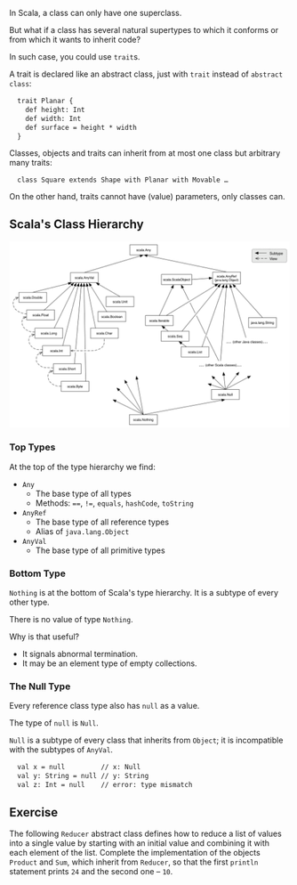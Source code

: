 

In Scala, a class can only have one superclass.

But what if a class has several natural supertypes to which it conforms
or from which it wants to inherit code?

In such case, you could use `trait`s.

A trait is declared like an abstract class, just with `trait` instead of
`abstract class`:

      trait Planar {
        def height: Int
        def width: Int
        def surface = height * width
      }

Classes, objects and traits can inherit from at most one class but
arbitrary many traits:

      class Square extends Shape with Planar with Movable …

On the other hand, traits cannot have (value) parameters, only classes can.

## Scala's Class Hierarchy 

<img src="./scala_type_hierarchy.png" style="max-width: 100%" />

### Top Types

At the top of the type hierarchy we find:

 - `Any`
   - The base type of all types
   - Methods: `==`, `!=`, `equals`, `hashCode`, `toString`
 - `AnyRef`
   - The base type of all reference types
   - Alias of `java.lang.Object`
 - `AnyVal`
   - The base type of all primitive types

### Bottom Type

`Nothing` is at the bottom of Scala's type hierarchy. It is a subtype
of every other type.

There is no value of type `Nothing`.

Why is that useful?

 - It signals abnormal termination.
 - It may be an element type of empty collections.

### The Null Type 

Every reference class type also has `null` as a value.

The type of `null` is `Null`.

`Null` is a subtype of every class that inherits from `Object`; it is
incompatible with the subtypes of `AnyVal`.

      val x = null         // x: Null
      val y: String = null // y: String
      val z: Int = null    // error: type mismatch

## Exercise 

The following `Reducer` abstract class defines how to
reduce a list of values into a single value by starting
with an initial value and combining it with each element
of the list.
Complete the implementation of the objects `Product` and `Sum`, which 
inherit from `Reducer`, so that the first `println` statement prints `24` 
and the second one – `10`.
